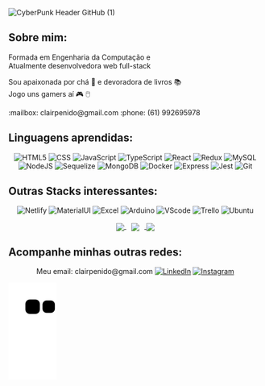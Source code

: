 
![CyberPunk Header GitHub (1)](https://user-images.githubusercontent.com/82115900/167969149-58ea0d40-6ac2-4973-8d72-f56396fae6e0.png)

<h2> Sobre mim: </h2>
<p> 
 Formada em Engenharia da Computação e   <br>
 Atualmente desenvolvedora web full-stack
</p>

<p> 
 Sou apaixonada por chá 🍵 e devoradora de livros 📚 <br>
 Jogo uns gamers aí 🎮 🖱️ 
</p>
<p> 
:mailbox: clairpenido@gmail.com
:phone: (61) 992695978
</p>

<h2> Linguagens aprendidas: </h2>

<p align="center">
<a> <img alt="HTML5" src="https://img.shields.io/badge/HTML-239120?style=for-the-badge&logo=html5&logoColor=white"> </a>
<a> <img alt="CSS" src="https://img.shields.io/badge/CSS-239120?&style=for-the-badge&logo=css3&logoColor=white"> </a>
<a> <img alt="JavaScript" src="https://img.shields.io/badge/JavaScript-F7DF1E?style=for-the-badge&logo=javascript&logoColor=black"> </a>
<a> <img alt="TypeScript" src="https://img.shields.io/badge/TypeScript-007ACC?style=for-the-badge&logo=typescript&logoColor=white"> </a>
<a> <img alt="React" src="https://img.shields.io/badge/React-20232A?style=for-the-badge&logo=react&logoColor=61DAFB"> </a>
<a> <img alt="Redux" src="https://img.shields.io/badge/Redux-593D88?style=for-the-badge&logo=redux&logoColor=white"> </a>
<a> <img alt="MySQL" src="https://img.shields.io/badge/MySQL-005C84?style=for-the-badge&logo=mysql&logoColor=white"> </a>
<a> <img alt="NodeJS" src="https://img.shields.io/badge/Node.js-43853D?style=for-the-badge&logo=node.js&logoColor=white"> </a>
<a> <img alt="Sequelize" src="https://img.shields.io/badge/sequelize-323330?style=for-the-badge&logo=sequelize&logoColor=blue"> </a>
<a> <img alt="MongoDB" src="https://img.shields.io/badge/MongoDB-4EA94B?style=for-the-badge&logo=mongodb&logoColor=white"> </a>
<a> <img alt="Docker" src="https://img.shields.io/badge/GIT-E44C30?style=for-the-badge&logo=git&logoColor=white"> </a>
<a> <img alt="Express" src="https://img.shields.io/badge/Express.js-404D59?style=for-the-badge"> </a>
<a> <img alt="Jest" src="https://img.shields.io/badge/Jest-323330?style=for-the-badge&logo=Jest&logoColor=white"> </a>
<a> <img alt="Git" src="https://img.shields.io/badge/GIT-E44C30?style=for-the-badge&logo=git&logoColor=white"> </a>
</p>

<h2> Outras Stacks interessantes: </h2>

<p align="center">
<a> <img alt="Netlify" src="https://img.shields.io/badge/Netlify-00C7B7?style=for-the-badge&logo=netlify&logoColor=white"> </a>
<a> <img alt="MaterialUI" src="https://img.shields.io/badge/Material--UI-0081CB?style=for-the-badge&logo=material-ui&logoColor=white"> </a>
<a> <img alt="Excel" src="https://img.shields.io/badge/Microsoft_Excel-217346?style=for-the-badge&logo=microsoft-excel&logoColor=white">
</a>
<a> <img alt="Arduino" src="https://img.shields.io/badge/Arduino_IDE-00979D?style=for-the-badge&logo=arduino&logoColor=white"> </a>
<a> <img alt="VScode" src="https://img.shields.io/badge/Visual_Studio_Code-0078D4?style=for-the-badge&logo=visual%20studio%20code&logoColor=white"> </a>
<a> <img alt="Trello" src="https://img.shields.io/badge/Trello-0052CC?style=for-the-badge&logo=trello&logoColor=white"> </a>
<a> <img alt="Ubuntu" src="https://img.shields.io/badge/Ubuntu-E95420?style=for-the-badge&logo=ubuntu&logoColor=white"> </a>
</p>
 
<!-- Status -->

<p align="center">

<a href="https://github.com/ClairPenido/github-readme-stats">
<img  align="center" width="380px" src="https://github-readme-stats.vercel.app/api/top-langs/?username=ClairPenido&layout=compact&theme=outrun"/>
</a>

<a href="https://github.com/ClairPenido/github-readme-stats">
<img hspace="10" align="center" width="380px" src="https://github-readme-stats.vercel.app/api?username=ClairPenido&theme=outrun"/>
</a>

<a href="https://github.com/anuraghazra/github-readme-stats">
<img align="center" width="380px" src="https://github-readme-stats.vercel.app/api/wakatime?username=clair_penido&layout=compact&theme=outrun"/>
</a>

</p>


<h2> Acompanhe minhas outras redes: </h2>

<p align="center">
<a> Meu email: clairpenido@gmail.com </a>
<a href="https://www.linkedin.com/in/clair-de-andrade-penido/" target="_blank"><img alt="LinkedIn" src="https://img.shields.io/badge/LinkedIn-0077B5?style=for-the-badge&logo=linkedin&logoColor=white"></a>
<a href="https://www.instagram.com/clair_penido/" target="_blank"><img alt="Instagram" src="https://img.shields.io/badge/Instagram-E4405F?style=for-the-badge&logo=instagram&logoColor=white"></a>

</p>

![Snake animation](https://github.com/ClairPenido/ClairPenido/blob/output/github-contribution-grid-snake.svg)


